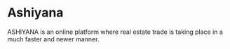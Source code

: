 # Ashiyana
ASHIYANA  is an online platform where real estate trade is taking place in a much faster and newer manner. 
